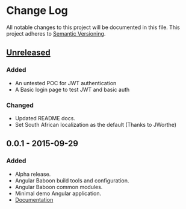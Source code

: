 # Change Log
All notable changes to this project will be documented in this file.
This project adheres to [Semantic Versioning](http://semver.org/).

## [Unreleased][unreleased]
### Added
- An untested POC for JWT authentication
- A Basic login page to test JWT and basic auth
### Changed
- Updated README docs.
- Set South African localization as the default (Thanks to JWorthe)

## 0.0.1 - 2015-09-29
### Added
- Alpha release.
- Angular Baboon build tools and configuration.
- Angular Baboon common modules.
- Minimal demo Angular application.
- [Documentation](README.md)

[unreleased]: https://github.com/olivierlacan/keep-a-changelog/compare/v0.0.8...HEAD
[0.0.2]: https://github.com/olivierlacan/keep-a-changelog/compare/v0.0.1...v0.0.2